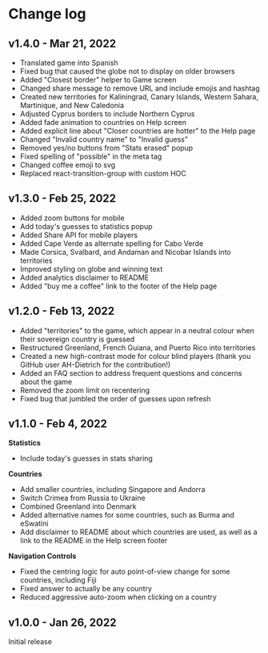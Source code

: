 # Change log

## v1.4.0 - Mar 21, 2022
- Translated game into Spanish
- Fixed bug that caused the globe not to display on older browsers
- Added "Closest border" helper to Game screen
- Changed share message to remove URL and include emojis and hashtag
- Created new territories for Kaliningrad, Canary Islands, Western Sahara, Martinique, and New Caledonia
- Adjusted Cyprus borders to include Northern Cyprus
- Added fade animation to countries on Help screen
- Added explicit line about "Closer countries are hotter" to the Help page
- Changed "Invalid country name" to "Invalid guess"
- Removed yes/no buttons from "Stats erased" popup
- Fixed spelling of "possible" in the meta tag
- Changed coffee emoji to svg
- Replaced react-transition-group with custom HOC

## v1.3.0 - Feb 25, 2022
- Added zoom buttons for mobile
- Add today's guesses to statistics popup
- Added Share API for mobile players
- Added Cape Verde as alternate spelling for Cabo Verde
- Made Corsica, Svalbard, and Andaman and Nicobar Islands into territories
- Improved styling on globe and winning text
- Added analytics disclaimer to README
- Added "buy me a coffee" link to the footer of the Help page

## v1.2.0 - Feb 13, 2022

- Added "territories" to the game, which appear in a neutral colour when their sovereign country is guessed
- Restructured Greenland, French Guiana, and Puerto Rico into territories
- Created a new high-contrast mode for colour blind players (thank you GitHub user AH-Dietrich for the contribution!)
- Added an FAQ section to address frequent questions and concerns about the game
- Removed the zoom limit on recentering
- Fixed bug that jumbled the order of guesses upon refresh

## v1.1.0 - Feb 4, 2022

**Statistics**
- Include today's guesses in stats sharing

**Countries**
- Add smaller countries, including Singapore and Andorra
- Switch Crimea from Russia to Ukraine
- Combined Greenland into Denmark
- Added alternative names for some countries, such as Burma and eSwatini
- Add disclaimer to README about which countries are used, as well as a link to the README in the Help screen footer 

**Navigation Controls**
- Fixed the centring logic for auto point-of-view change for some countries, including Fiji
- Fixed answer to actually be any country
- Reduced aggressive auto-zoom when clicking on a country


## v1.0.0 - Jan 26, 2022

Initial release